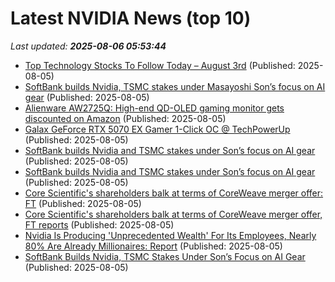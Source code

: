 # Latest NVIDIA News (top 10)
_Last updated: **2025-08-06 05:53:44**_

- [Top Technology Stocks To Follow Today – August 3rd](https://www.etfdailynews.com/2025/08/05/top-technology-stocks-to-follow-today-august-3rd/) (Published: 2025-08-05)
- [SoftBank builds Nvidia, TSMC stakes under Masayoshi Son’s focus on AI gear](https://economictimes.indiatimes.com/tech/artificial-intelligence/softbank-builds-nvidia-tsmc-stakes-under-masayoshi-sons-focus-on-ai-gear/articleshow/123110978.cms) (Published: 2025-08-05)
- [Alienware AW2725Q: High-end QD-OLED gaming monitor gets discounted on Amazon](https://www.notebookcheck.net/Alienware-AW2725Q-High-end-QD-OLED-gaming-monitor-gets-discounted-on-Amazon.1079277.0.html) (Published: 2025-08-05)
- [Galax GeForce RTX 5070 EX Gamer 1-Click OC @ TechPowerUp](https://www.madshrimps.be/news/galax-geforce-rtx-5070-ex-gamer-1-click-oc-techpowerup/) (Published: 2025-08-05)
- [SoftBank builds Nvidia and TSMC stakes under Son’s focus on AI gear](https://biztoc.com/x/584422e5c885e711) (Published: 2025-08-05)
- [SoftBank builds Nvidia and TSMC stakes under Son’s focus on AI gear](https://www.japantimes.co.jp/business/2025/08/05/companies/softbank-nvidia-tsmc-stakes/) (Published: 2025-08-05)
- [Core Scientific's shareholders balk at terms of CoreWeave merger offer: FT](https://economictimes.indiatimes.com/tech/technology/core-scientifics-shareholders-balk-at-terms-of-coreweave-merger-offer-ft/articleshow/123109688.cms) (Published: 2025-08-05)
- [Core Scientific's shareholders balk at terms of CoreWeave merger offer, FT reports](https://www.channelnewsasia.com/business/core-scientifics-shareholders-balk-terms-coreweave-merger-offer-ft-reports-5277431) (Published: 2025-08-05)
- [Nvidia Is Producing 'Unprecedented Wealth' For Its Employees, Nearly 80% Are Already Millionaires: Report](https://biztoc.com/x/eae79216b6dd9559) (Published: 2025-08-05)
- [SoftBank Builds Nvidia, TSMC Stakes Under Son’s Focus on AI Gear](https://biztoc.com/x/06174243cd426ff2) (Published: 2025-08-05)
